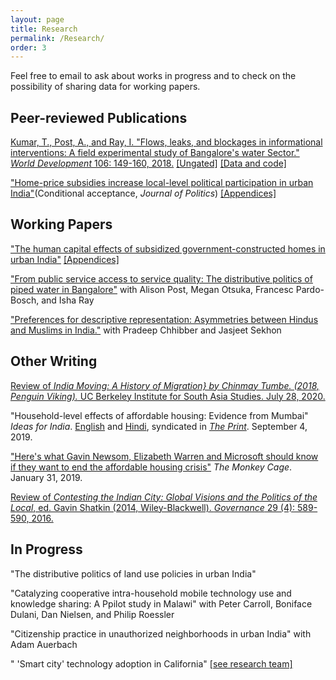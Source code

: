 ```yaml
---
layout: page
title: Research
permalink: /Research/
order: 3
---
```

<!-- Global site tag (gtag.js) - Google Analytics -->
<script async src="https://www.googletagmanager.com/gtag/js?id=UA-111923831-1"></script>
<script>
  window.dataLayer = window.dataLayer || [];
  function gtag(){dataLayer.push(arguments);}
  gtag('js', new Date());

  gtag('config', 'UA-111923831-1');
</script>

 Feel free to email to ask about works in progress and to check on the possibility of sharing data for working papers. 

## Peer-reviewed Publications
 
[Kumar, T., Post, A., and Ray, I. "Flows, leaks, and blockages in informational interventions: A field experimental study of Bangalore's water Sector." *World Development* 106: 149-160, 2018.](https://doi.org/10.1016/j.worlddev.2018.01.022) [[Ungated]](WD_paper.pdf) [[Data and code]](https://dataverse.harvard.edu/dataset.xhtml?persistentId=doi:10.7910/DVN/ZMYDWN) 

["Home-price subsidies increase local-level political participation in urban India"](claims.pdf)(Conditional acceptance, *Journal of Politics*) [[Appendices]](Appendices_claims.pdf)
   
## Working Papers



["The human capital effects of subsidized government-constructed homes in urban India"](humancapital.pdf) [[Appendices]](Appendices_hc.pdf)

  
["From public service access to service quality: The distributive politics of piped water in Bangalore"](intermittency.pdf) with Alison Post, Megan Otsuka, Francesc Pardo-Bosch, and Isha Ray 

 ["Preferences for descriptive representation: Asymmetries between Hindus and Muslims in India."](http://sekhon.berkeley.edu/papers/cks_public.pdf) with Pradeep Chhibber and Jasjeet Sekhon 

## Other Writing

[Review of *India Moving: A History of Migration} by Chinmay Tumbe. (2018, Penguin Viking).*  UC Berkeley Institute for South Asia Studies. July 28, 2020.](https://southasia.berkeley.edu/sites/default/files/shared/India_Center/India_Moving.pdf)

"Household-level effects of affordable housing: Evidence from Mumbai" *Ideas for India*. [English](https://www.ideasforindia.in/topics/poverty-inequality/household-level-effects-of-affordable-housing-evidence-from-mumbai.html) and [Hindi](https://www.ideasforindia.in/topics/poverty-inequality/household-level-effects-of-affordable-housing-evidence-from-mumbai-hindi.html), syndicated in [*The Print*](https://theprint.in/opinion/mumbai-residents-win-govt-housing-lottery-and-spend-more-on-kids-education-jobs-study/290485/). September 4, 2019.

["Here's what Gavin Newsom, Elizabeth Warren and Microsoft should know if they want to end the affordable housing crisis"](https://www.washingtonpost.com/news/monkey-cage/wp/2019/01/31/heres-what-gavin-newsom-elizabeth-warren-and-microsoft-should-know-if-want-to-end-the-affordable-housing-crisis/?tid=sm_tw_cage) *The Monkey Cage*. January 31, 2019. 

[Review of *Contesting the Indian City: Global Visions and the Politics of the Local*, ed. Gavin Shatkin (2014, Wiley-Blackwell). *Governance* 29 (4): 589-590, 2016.](http://onlinelibrary.wiley.com/doi/10.1111/gove.12241/abstract) 


## In Progress

"The distributive politics of land use policies in urban India"

"Catalyzing cooperative intra-household mobile technology use and knowledge sharing: A Ppilot study in Malawi" with Peter Carroll, Boniface Dulani, Dan Nielsen, and Philip Roessler 

"Citizenship practice in unauthorized neighborhoods in urban India" with Adam Auerbach

" 'Smart city' technology adoption in California" [[see research team]](https://connectedgov.berkeley.edu/blog/)


